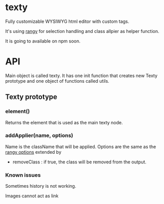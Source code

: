 # texty
Fully customizable WYSIWYG html editor with custom tags.

It's using [rangy](https://github.com/timdown/rangy) for selection handling and class allpier as helper function.

It is going to available on npm soon.

# API

Main object is called texty. It has one init function that creates new Texty prototype and one object of functions called utils.

## Texty prototype

### element()

Returns the element that is used as the main texty node.

### addApplier(name, options)

Name is the className that will be applied. Options are the same as the [rangy options](https://github.com/timdown/rangy/wiki/Class-Applier-Module#options-parameter-new-in-v12) extended by 

* removeClass : if true, the class will be removed from the output.

### Known issues

Sometimes history is not working.

Images cannot act as link